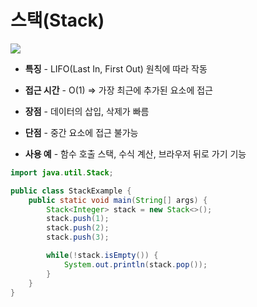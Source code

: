 # 스택(Stack)

![](https://i.imgur.com/2j2MLuo.png)

- **특징**
	\- LIFO(Last In, First Out) 원칙에 따라 작동

- **접근 시간**
	\- O(1) => 가장 최근에 추가된 요소에 접근

- **장점**
	\- 데이터의 삽입, 삭제가 빠름

- **단점**
	\- 중간 요소에 접근 불가능

- **사용 예**
	\- 함수 호출 스택, 수식 계산, 브라우저 뒤로 가기 기능

``` java
import java.util.Stack;

public class StackExample {
	public static void main(String[] args) {
		Stack<Integer> stack = new Stack<>();
		stack.push(1);
		stack.push(2);
		stack.push(3);

		while(!stack.isEmpty()) {
			System.out.println(stack.pop());
		}
	}
}
```
